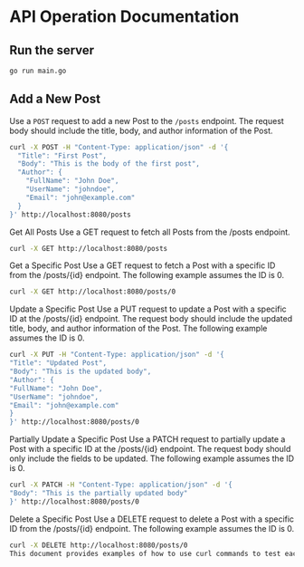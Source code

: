 # API Operation Documentation

## Run the server

```sh
go run main.go
```

## Add a New Post

Use a `POST` request to add a new Post to the `/posts` endpoint. The request body should include the title, body, and author information of the Post.

```sh
curl -X POST -H "Content-Type: application/json" -d '{
  "Title": "First Post",
  "Body": "This is the body of the first post",
  "Author": {
    "FullName": "John Doe",
    "UserName": "johndoe",
    "Email": "john@example.com"
  }
}' http://localhost:8080/posts
```

Get All Posts
Use a GET request to fetch all Posts from the /posts endpoint.

```sh
curl -X GET http://localhost:8080/posts
```

Get a Specific Post
Use a GET request to fetch a Post with a specific ID from the /posts/{id} endpoint. The following example assumes the ID is 0.

```sh
curl -X GET http://localhost:8080/posts/0
```

Update a Specific Post
Use a PUT request to update a Post with a specific ID at the /posts/{id} endpoint. The request body should include the updated title, body, and author information of the Post. The following example assumes the ID is 0.

```sh
curl -X PUT -H "Content-Type: application/json" -d '{
"Title": "Updated Post",
"Body": "This is the updated body",
"Author": {
"FullName": "John Doe",
"UserName": "johndoe",
"Email": "john@example.com"
}
}' http://localhost:8080/posts/0
```

Partially Update a Specific Post
Use a PATCH request to partially update a Post with a specific ID at the /posts/{id} endpoint. The request body should only include the fields to be updated. The following example assumes the ID is 0.

```sh
curl -X PATCH -H "Content-Type: application/json" -d '{
"Body": "This is the partially updated body"
}' http://localhost:8080/posts/0
```

Delete a Specific Post
Use a DELETE request to delete a Post with a specific ID from the /posts/{id} endpoint. The following example assumes the ID is 0.

```sh
curl -X DELETE http://localhost:8080/posts/0
This document provides examples of how to use curl commands to test each API endpoint.
```

